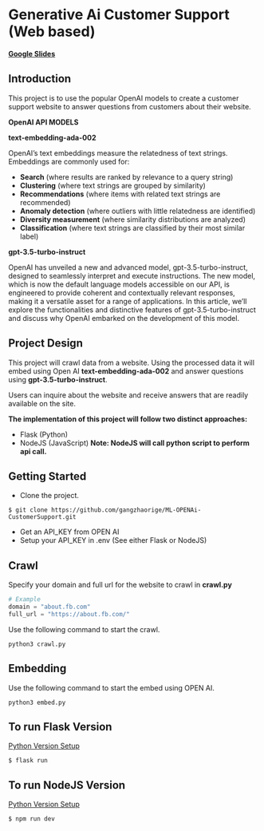 # Generative Ai Customer Support (Web based)

[**Google Slides**](https://docs.google.com/presentation/d/1jpuUfITjnyDJ-wRuuh_wuDdQy6yLOk9HNao1Oa-sSn4/edit?usp=sharing)

## Introduction
This project is to use the popular OpenAI models to create a customer support website to answer questions from customers about their website.

**OpenAI API MODELS**

**text-embedding-ada-002**

OpenAI’s text embeddings measure the relatedness of text strings. Embeddings are commonly used for:

* **Search** (where results are ranked by relevance to a query string)
* **Clustering** (where text strings are grouped by similarity)
* **Recommendations** (where items with related text strings are recommended)
* **Anomaly detection** (where outliers with little relatedness are identified)
* **Diversity measurement** (where similarity distributions are analyzed)
* **Classification** (where text strings are classified by their most similar label)

**gpt-3.5-turbo-instruct**

OpenAI has unveiled a new and advanced model, gpt-3.5-turbo-instruct, designed to seamlessly interpret and execute instructions. The new model, which is now the default language models accessible on our API, is engineered to provide coherent and contextually relevant responses, making it a versatile asset for a range of applications. In this article, we’ll explore the functionalities and distinctive features of gpt-3.5-turbo-instruct and discuss why OpenAI embarked on the development of this model.

## Project Design
This project will crawl data from a website.
Using the processed data it will embed using Open AI **text-embedding-ada-002** and answer questions using **gpt-3.5-turbo-instruct**.

Users can inquire about the website and receive answers that are readily available on the site.

**The implementation of this project will follow two distinct approaches:**
- Flask (Python)
- NodeJS (JavaScript) **Note: NodeJS will call python script to perform api call.**

## Getting Started

- Clone the project.
```
$ git clone https://github.com/gangzhaorige/ML-OPENAi-CustomerSupport.git
```
- Get an API_KEY from OPEN AI
- Setup your API_KEY in .env (See either Flask or NodeJS)

## Crawl
Specify your domain and full url for the website to crawl in **crawl.py**

```python
# Example
domain = "about.fb.com"
full_url = "https://about.fb.com/"
```
Use the following command to start the crawl.
```
python3 crawl.py
```

## Embedding
Use the following command to start the embed using OPEN AI.
```
python3 embed.py
```

## To run Flask Version
[Python Version Setup](https://github.com/gangzhaorige/ML-OPENAi-CustomerSupport/tree/main/flask)
```
$ flask run
```

## To run NodeJS Version
[Python Version Setup](https://github.com/gangzhaorige/ML-OPENAi-CustomerSupport/tree/main/node_js)
```
$ npm run dev
```





